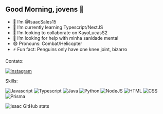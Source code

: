 ## Good Morning, jovens 👋

- 🔭 I’m @IsaacSales15 
- 🌱 I’m currently learning Typescript/NextJS
- 💞️ I’m looking to collaborate on KayoLucasS2
- 🤔 I’m looking for help with minha sanidade mental
- 😄 Pronouns: Combat/Helicopter
- ⚡ Fun fact: Penguins only have one knee joint, bizarro

Contato:

[![Instagram](https://img.shields.io/badge/Instagram-E4405F?style=for-the-badge&logo=instagram&logoColor=white)](https://www.instagram.com/isaac_salless/)

Skills:

![Javascript](https://img.shields.io/badge/JavaScript-F7DF1E?style=for-the-badge&logo=javascript&logoColor=black) ![Typescript](https://img.shields.io/badge/TypeScript-007ACC?style=for-the-badge&logo=typescript&logoColor=white) ![Java](https://img.shields.io/badge/Java-ED8B00?style=for-the-badge&logo=openjdk&logoColor=white) ![Python](https://img.shields.io/badge/Python-14354C?style=for-the-badge&logo=python&logoColor=white) ![NodeJS](https://img.shields.io/badge/Node.js-43853D?style=for-the-badge&logo=node.js&logoColor=white) ![HTML](https://img.shields.io/badge/HTML-239120?style=for-the-badge&logo=html5&logoColor=white) ![CSS](https://img.shields.io/badge/CSS-239120?&style=for-the-badge&logo=css3&logoColor=white) ![Prisma](https://img.shields.io/badge/Prisma-3982CE?style=for-the-badge&logo=Prisma&logoColor=white)


![Isaac GitHub stats](https://github-readme-stats.vercel.app/api?username=IsaacSales15&show_icons=true&theme=tokyonight)
